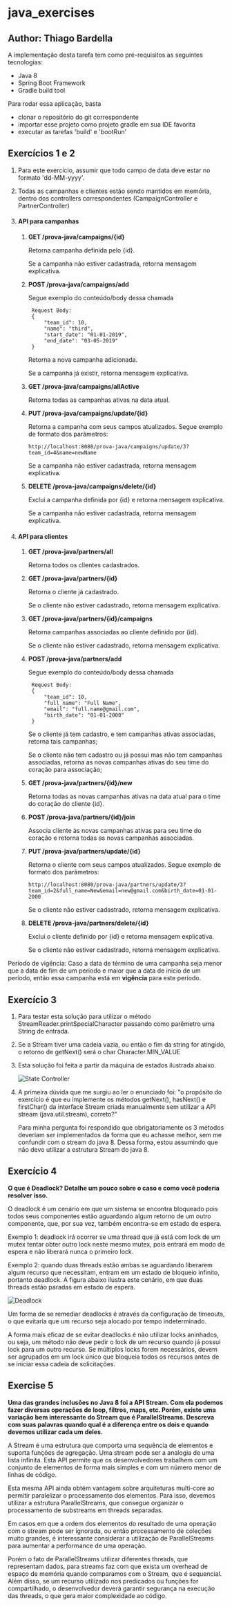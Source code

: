 # java_exercises

## Author: Thiago Bardella

A implementação desta tarefa tem como pré-requisitos as seguintes tecnologias:

*   Java 8
*   Spring Boot Framework
*   Gradle build tool

Para rodar essa aplicação, basta
 
*   clonar o repositório do git correspondente
*   importar esse projeto como projeto gradle em sua IDE favorita
*   executar as tarefas 'build' e 'bootRun'
 
## Exercícios 1 e 2


1)  Para este exercício, assumir que todo campo de data deve estar no formato 
'dd-MM-yyyy'.

2)  Todas as campanhas e clientes estão sendo mantidos em memória, dentro dos controllers correspondentes (CampaignController e PartnerController)

2)  #### API para campanhas
    
    1) <b>GET /prova-java/campaigns/{id}</b>
    
        Retorna campanha definida pelo {id}.
    
        Se a campanha não estiver cadastrada, retorna mensagem explicativa.  

    2) <b>POST /prova-java/campaigns/add</b>
    
        Segue exemplo do conteúdo/body dessa chamada
    
            Request Body:
            {
            	"team_id": 10,
            	"name": "third",
            	"start_date": "01-01-2019",
            	"end_date": "03-05-2019"
            }
        
        Retorna a nova campanha adicionada.
        
        Se a campanha já existir, retorna mensagem explicativa.

    3)  <b>GET /prova-java/campaigns/allActive</b>
    
        Retorna todas as campanhas ativas na data atual.
        
    4)  <b>PUT /prova-java/campaigns/update/{id}</b>

        Retorna a campanha com seus campos atualizados. Segue exemplo de formato dos parâmetros:
        
            http://localhost:8080/prova-java/campaigns/update/3?team_id=4&name=newName
        
        Se a campanha não estiver cadastrada, retorna mensagem explicativa.  
        
    5)  <b>DELETE /prova-java/campaigns/delete/{id}</b>
        
        Exclui a campanha definida por {id} e retorna mensagem explicativa.
                
        Se a campanha não estiver cadastrada, retorna mensagem explicativa.  

3)  #### API para clientes

    1)  <b> GET /prova-java/partners/all</b>
    
        Retorna todos os clientes cadastrados.
    
    1) <b>GET /prova-java/partners/{id}</b>
    
        Retorna o cliente já cadastrado.
        
        Se o cliente não estiver cadastrado, retorna mensagem explicativa.    
    
    1) <b>GET /prova-java/partners/{id}/campaigns</b>
    
        Retorna campanhas associadas ao cliente  definido por {id}.
    
        Se o cliente não estiver cadastrado, retorna mensagem explicativa.  

    2) <b>POST /prova-java/partners/add</b>
    
        Segue exemplo do conteúdo/body dessa chamada
    
            Request Body:
            {
            	"team_id": 10,
            	"full_name": "Full Name",
            	"email": "full.name@gmail.com",
            	"birth_date": "01-01-2000"
            }
        
        Se o cliente já tem cadastro, e tem campanhas ativas associadas, retorna tais campanhas;
        
        Se o cliente não tem cadastro ou já possui mas não tem campanhas associadas, retorna as novas campanhas ativas do seu time do coração para associação;
    
    3)  <b>GET /prova-java/partners/{id}/new</b>
    
        Retorna todas as novas campanhas ativas na data atual para o time do coração do cliente {id}.
       
    3)  <b>POST /prova-java/partners/{id}/join</b>
           
        Associa cliente às novas campanhas ativas para seu time do coração e retorna todas as novas campanhas associadas.
               
    4)  <b>PUT /prova-java/partners/update/{id}</b>

        Retorna o cliente com seus campos atualizados. Segue exemplo de formato dos parâmetros:
        
            http://localhost:8080/prova-java/partners/update/3?team_id=2&full_name=New&email=new@gmail.com&birth_date=01-01-2000
        
        Se o cliente não estiver cadastrado, retorna mensagem explicativa.  
        
    5)  <b>DELETE /prova-java/partners/delete/{id}</b>
        
        Exclui o cliente definido por {id} e retorna mensagem explicativa.
                
        Se o cliente não estiver cadastrado, retorna mensagem explicativa.  


   Período de vigência:
Caso a data de término de uma campanha seja menor que a data de fim de um período e maior que a data de início de um período, então essa campanha está em <b>vigência</b> para este período.

## Exercício 3

1) Para testar esta solução para utilizar o método StreamReader.printSpecialCharacter passando como parêmetro uma String de entrada.

2) Se a Stream tiver uma cadeia vazia, ou então o fim da string for atingido, o retorno de getNext() será o char Character.MIN_VALUE

2) Esta solução foi feita a partir da máquina de estados ilustrada abaixo.

    ![State Controller](src/main/resources/stateController.jpg)

2) A primeira dúvida que me surgiu ao ler o enunciado foi: "o propósito do exercício é que eu implemente os métodos getNext(), hasNext() e firstChar() da interface Stream criada manualmente sem utilizar a API stream (java.util.stream), correto?"

    Para minha pergunta foi respondido que obrigatoriamente os 3 métodos deveriam ser implementados da forma que eu achasse melhor, sem me confundir com o stream do java 8.
    Dessa forma, estou assumindo que não devo utilizar a estrutura Stream do java 8.




## Exercício 4

<b>O que é Deadlock? Detalhe um pouco sobre o caso e como você poderia
resolver isso.</b>

O deadlock é um cenário em que um sistema se encontra bloqueado pois todos seus componentes estão aguardando algum retorno de um outro componente, que, por sua vez, também encontra-se em estado de espera.  

Exemplo 1: deadlock irá ocorrer se uma thread que já está com lock de um mutex tentar obter outro lock neste mesmo mutex, pois entrará em modo de espera e não liberará nunca o primeiro lock.

Exemplo 2: quando duas threads estão ambas se aguardando liberarem algum recurso que necessitam, entram em um estado de bloqueio infinito, portanto deadlock. A figura abaixo ilustra este cenário, em que duas threads estão paradas em estado de espera.

![Deadlock](src/main/resources/deadlock.jpg)

Um forma de se remediar deadlocks é através da configuração de timeouts, o que evitaria que um recurso seja alocado por tempo indeterminado.

A forma mais eficaz de se evitar deadlocks é não utilizar locks aninhados, ou seja, um método não deve pedir o lock de um recurso quando já possui lock para um outro recurso. Se múltiplos locks forem necessários, devem ser agrupados em um lock único que bloqueia todos os recursos antes de se iniciar essa cadeia de solicitações.

## Exercise 5

<b>Uma das grandes inclusões no Java 8 foi a API Stream. Com ela podemos
fazer diversas operações de loop, filtros, maps, etc. Porém, existe uma
variação bem interessante do Stream que é ParallelStreams. Descreva com
suas palavras quando qual é a diferença entre os dois e quando devemos
utilizar cada um deles.</b>

A Stream é uma estrutura que comporta uma sequência de elementos e suporta 
funções de agregação. Uma stream pode ser a analogia de uma lista infinita.
Esta API permite que os desenvolvedores trabalhem com um conjunto de elementos de 
forma mais simples e com um número menor de linhas de código.

Esta mesma API ainda obtém vantagem sobre arquiteturas multi-core ao permitir paralelizar
o processamento dos elementos. Para isso, devemos utilizar a estrutura ParallelStreams, que consegue 
organizar o processamento de substreams em threads separadas.

Em casos em que a ordem dos elementos do resultado de uma operação com o stream pode ser 
ignorada, ou então processamento de coleções muito grandes, é interessante considerar
a utilização de ParallelStreams para aumentar a performance de uma operação.

Porém o fato de ParallelStreams utilizar diferentes threads, que representam dados, para streams faz com que
exista um overhead de espaço de memória quando comparamos com o Stream, que é sequencial. Além disso,
se um recurso utilizado nos predicados ou funções for compartilhado, 
o desenvolvedor deverá garantir segurança na execução das threads, o que gera maior 
complexidade ao código.
